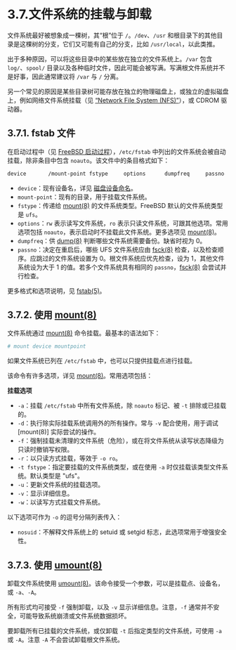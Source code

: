 # 3.7.文件系统的挂载与卸载

文件系统最好被想象成一棵树，其“根”位于 `/`。`/dev`、`/usr` 和根目录下的其他目录是这棵树的分支，它们又可能有自己的分支，比如 `/usr/local`，以此类推。

出于多种原因，可以将这些目录中的某些放在独立的文件系统上。`/var` 包含 `log/`、`spool/` 目录以及各种临时文件，因此可能会被写满。写满根文件系统并不是好事，因此通常建议将 `/var` 与 `/` 分离。

另一个常见的原因是某些目录树可能存放在独立的物理磁盘上，或独立的虚拟磁盘上，例如网络文件系统挂载（见 [“Network File System (NFS)”](https://docs.freebsd.org/en/books/handbook/network-servers/#network-nfs)），或 CDROM 驱动器。

## 3.7.1. fstab 文件

在启动过程中（见 [FreeBSD 启动过程](https://docs.freebsd.org/en/books/handbook/boot/#boot)），`/etc/fstab` 中列出的文件系统会被自动挂载，除非条目中包含 `noauto`。该文件中的条目格式如下：

```sh
device       /mount-point fstype     options      dumpfreq     passno
```

- `device`：现有设备名，详见 [磁盘设备命名](https://docs.freebsd.org/en/books/handbook/basics/#disks-naming)。
- `mount-point`：现有的目录，用于挂载文件系统。
- `fstype`：传递给 [mount(8)](https://man.freebsd.org/cgi/man.cgi?query=mount&sektion=8&format=html) 的文件系统类型。FreeBSD 默认的文件系统类型是 `ufs`。
- `options`：`rw` 表示读写文件系统，`ro` 表示只读文件系统，可跟其他选项。常用选项包括 `noauto`，表示启动时不挂载此文件系统。更多选项见 [mount(8)](https://man.freebsd.org/cgi/man.cgi?query=mount&sektion=8&format=html)。
- `dumpfreq`：供 [dump(8)](https://man.freebsd.org/cgi/man.cgi?query=dump&sektion=8&format=html) 判断哪些文件系统需要备份。缺省时视为 0。
- `passno`：决定在重启后，哪些 UFS 文件系统应由 [fsck(8)](https://man.freebsd.org/cgi/man.cgi?query=fsck&sektion=8&format=html) 检查，以及检查顺序。应跳过的文件系统设置为 0。根文件系统应优先检查，设为 1，其他文件系统设为大于 1 的值。若多个文件系统具有相同的 `passno`，[fsck(8)](https://man.freebsd.org/cgi/man.cgi?query=fsck&sektion=8&format=html) 会尝试并行检查。

更多格式和选项说明，见 [fstab(5)](https://man.freebsd.org/cgi/man.cgi?query=fstab&sektion=5&format=html)。

## 3.7.2. 使用 [mount(8)](https://man.freebsd.org/cgi/man.cgi?query=mount&sektion=8&format=html)

文件系统通过 [mount(8)](https://man.freebsd.org/cgi/man.cgi?query=mount&sektion=8&format=html) 命令挂载。最基本的语法如下：

```sh
# mount device mountpoint
```

如果文件系统已列在 `/etc/fstab` 中，也可以只提供挂载点进行挂载。

该命令有许多选项，详见 [mount(8)](https://man.freebsd.org/cgi/man.cgi?query=mount&sektion=8&format=html)。常用选项包括：

**挂载选项**

- `-a`：挂载 `/etc/fstab` 中所有文件系统，除 `noauto` 标记、被 `-t` 排除或已挂载的。
- `-d`：执行除实际挂载系统调用外的所有操作。常与 `-v` 配合使用，用于调试 [mount(8)] 实际尝试的操作。
- `-f`：强制挂载未清理的文件系统（危险），或在将文件系统从读写状态降级为只读时撤销写权限。
- `-r`：以只读方式挂载，等效于 `-o ro`。
- `-t fstype`：指定要挂载的文件系统类型，或在使用 `-a` 时仅挂载该类型文件系统。默认类型是 "ufs"。
- `-u`：更新文件系统的挂载选项。
- `-v`：显示详细信息。
- `-w`：以读写方式挂载文件系统。

以下选项可作为 `-o` 的逗号分隔列表传入：

- `nosuid`：不解释文件系统上的 setuid 或 setgid 标志，此选项常用于增强安全性。

## 3.7.3. 使用 [umount(8)](https://man.freebsd.org/cgi/man.cgi?query=umount&sektion=8&format=html)

卸载文件系统使用 [umount(8)](https://man.freebsd.org/cgi/man.cgi?query=umount&sektion=8&format=html)。该命令接受一个参数，可以是挂载点、设备名，或 `-a`、`-A`。

所有形式均可接受 `-f` 强制卸载，以及 `-v` 显示详细信息。注意，`-f` 通常并不安全，可能导致系统崩溃或文件系统数据损坏。

要卸载所有已挂载的文件系统，或仅卸载 `-t` 后指定类型的文件系统，可使用 `-a` 或 `-A`。注意 `-A` 不会尝试卸载根文件系统。
